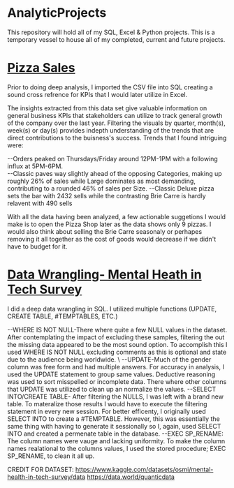# AnalyticProjects
This repository will hold all of my SQL, Excel &amp; Python projects. This is a temporary vessel to house all of my completed, current and future projects.

# [Pizza Sales](https://github.com/AntujuanetteAnalytics/AnalyticProjects/blob/main/Pizza_Sales_Sql_Data_Final%20Project.xlsx)
Prior to doing deep analysis, I imported the CSV file into SQL creating a sound cross refrence for KPIs that I would later utilize in Excel.

The insights extracted from this data set give valuable information on general business KPIs that stakeholders can utilize to track general growth of the company over the last year. Filtering the visuals by quarter, month(s), week(s) or day(s) provides indepth understanding of the trends that are direct contributions to the buisness's success. Trends that I found intriguing were:

--Orders peaked on Thursdays/Friday around 12PM-1PM with a following influx at 5PM-6PM.<br />
--Classic paves way slightly ahead of the opposing Categories, making up roughly 26% of sales while Large dominates as most demanding, contributing to a rounded 46% of sales per Size. --Classic Deluxe pizza sets the bar with 2432 sells while the contrasting Brie Carre is hardly relavent with 490 sells

With all the data having been analyzed, a few actionable suggetions I would make is to open the Pizza Shop later as the data shows only 9 pizzas. I would also think about selling the Brie Carre seasonaly or perhapes removing it all together as the cost of goods would decrease if we didn't have to budget for it.

# [Data Wrangling- Mental Heath in Tech Survey](https://github.com/AntujuanetteAnalytics/AnalyticProjects/blob/main/Mental%20Health%20Tech%20Survey_Data%20Wrangling-SQL.pdf)
I did a deep data wrangling in SQL. I utilized multiple functions (UPDATE, CREATE TABLE, #TEMPTABLES, ETC.)

--WHERE IS NOT NULL-There where quite a few NULL values in the dataset. After contemplating the impact of excluding these samples, filtering the out the missing data appeared to be the most sound option. To accomplish this I used WHERE IS NOT NULL excluding comments as this is optional and state due to the audience being worldwide. \\
--UPDATE-Much of the gender column was free form and had multiple answers. For accuracy in analysis, I used the UPDATE statement to group same values. Deductive reasoning was used to sort misspelled or incomplete data. There where other columns that UPDATE was utilized to clean up an normalize the values. 
--SELECT INTO/CREATE TABLE- After filtering the NULLS, I was left with a brand new table. To materalize those results I would have to execute the filtering statement in every new session. For better efficenty, I originally used SELECT INTO to create a #TEMPTABLE. However, this was essentially the same thing with having to generate it sessionally so I, again, used SELECT INTO and created a permenate table in the database. 
--EXEC SP_RENAME: The column names were vauge and lacking uniformity. To make the column names realational to the columns values, I used the stored procedure; EXEC SP_RENAME, to clean it all up.

CREDIT FOR DATASET:
https://www.kaggle.com/datasets/osmi/mental-health-in-tech-survey/data
https://data.world/quanticdata
